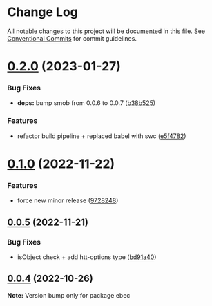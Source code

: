 # Change Log

All notable changes to this project will be documented in this file.
See [Conventional Commits](https://conventionalcommits.org) for commit guidelines.

# [0.2.0](https://github.com/Tada5hi/ebec/compare/ebec@0.1.0...ebec@0.2.0) (2023-01-27)


### Bug Fixes

* **deps:** bump smob from 0.0.6 to 0.0.7 ([b38b525](https://github.com/Tada5hi/ebec/commit/b38b52529e1c0fdfc459eaa8f3eba3db6af1eaab))


### Features

* refactor build pipeline + replaced babel with swc ([e5f4782](https://github.com/Tada5hi/ebec/commit/e5f47825e03b0f7ee39f461ac9cd9bb21c0c4117))





# [0.1.0](https://github.com/Tada5hi/ebec/compare/ebec@0.0.5...ebec@0.1.0) (2022-11-22)


### Features

* force new minor release ([9728248](https://github.com/Tada5hi/ebec/commit/9728248398aa9384d2ddd770b8e301222109025c))





## [0.0.5](https://github.com/Tada5hi/ebec/compare/ebec@0.0.4...ebec@0.0.5) (2022-11-21)


### Bug Fixes

* isObject check + add htt-options type ([bd91a40](https://github.com/Tada5hi/ebec/commit/bd91a40439c71beca8378394b16dd52fc4db52dd))





## [0.0.4](https://github.com/Tada5hi/ebec/compare/ebec@0.0.3...ebec@0.0.4) (2022-10-26)

**Note:** Version bump only for package ebec
